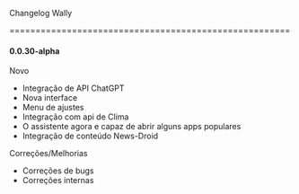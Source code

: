 Changelog Wally

======================================================

#### 0.0.30-alpha
Novo
- Integração de API ChatGPT
- Nova interface
- Menu de ajustes
- Integração com api de Clima
- O assistente agora e capaz de abrir alguns apps populares
- Integração de conteúdo News-Droid

Correções/Melhorias
- Correções de bugs
- Correções internas

